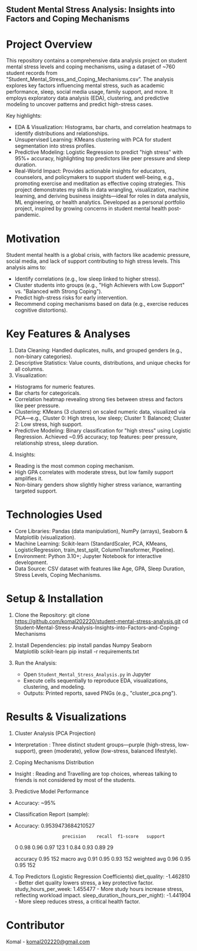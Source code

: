 ## Student Mental Stress Analysis: Insights into Factors and Coping Mechanisms

# Project Overview
This repository contains a comprehensive data analysis project on student mental stress levels and coping mechanisms, using a dataset of ~760 student records from "Student_Mental_Stress_and_Coping_Mechanisms.csv”. The analysis explores key factors influencing mental stress, such as academic performance, sleep, social media usage, family support, and more. It employs exploratory data analysis (EDA), clustering, and predictive modeling to uncover patterns and predict high-stress cases.

Key highlights:
- EDA & Visualization: Histograms, bar charts, and correlation heatmaps to identify distributions and relationships.
- Unsupervised Learning: KMeans clustering with PCA for student segmentation into stress profiles.
- Predictive Modeling: Logistic Regression to predict "high stress" with 95%+ accuracy, highlighting top predictors like peer pressure and sleep duration.
- Real-World Impact: Provides actionable insights for educators, counselors, and policymakers to support student well-being, e.g., promoting exercise and meditation as effective coping strategies.
This project demonstrates my skills in data wrangling, visualization, machine learning, and deriving business insights—ideal for roles in data analysis, ML engineering, or health analytics. Developed as a personal portfolio project, inspired by growing concerns in student mental health post-pandemic.

# Motivation
Student mental health is a global crisis, with factors like academic pressure, social media, and lack of support contributing to high stress levels. This analysis aims to:
- Identify correlations (e.g., low sleep linked to higher stress).
- Cluster students into groups (e.g., "High Achievers with Low Support" vs. "Balanced with Strong Coping").
- Predict high-stress risks for early intervention.
- Recommend coping mechanisms based on data (e.g., exercise reduces cognitive distortions).

# Key Features & Analyses
1. Data Cleaning: Handled duplicates, nulls, and grouped genders (e.g., non-binary categories).
2. Descriptive Statistics: Value counts, distributions, and unique checks for all columns.
3. Visualization:
  - Histograms for numeric features.
  - Bar charts for categoricals.
  - Correlation heatmap revealing strong ties between stress and factors like peer pressure.
  - Clustering: KMeans (3 clusters) on scaled numeric data, visualized via PCA—e.g., Cluster 0: High stress, low sleep; Cluster 1: Balanced; Cluster 2: Low stress, high support.
  - Predictive Modeling: Binary classification for "high stress" using Logistic Regression. Achieved ~0.95 accuracy; top features: peer pressure, relationship stress, sleep duration.
4. Insights: 
  - Reading is the most common coping mechanism.
  - High GPA correlates with moderate stress, but low family support amplifies it.
  - Non-binary genders show slightly higher stress variance, warranting targeted support.
 
# Technologies Used
- Core Libraries: Pandas (data manipulation), NumPy (arrays), Seaborn & Matplotlib (visualization).
- Machine Learning: Scikit-learn (StandardScaler, PCA, KMeans, LogisticRegression, train_test_split, ColumnTransformer, Pipeline).
- Environment: Python 3.10+; Jupyter Notebook for interactive development.
- Data Source: CSV dataset with features like Age, GPA, Sleep Duration, Stress Levels, Coping Mechanisms.

# Setup & Installation
1. Clone the Repository: git clone https://github.com/komal202220/student-mental-stress-analysis.git
                         cd Student-Mental-Stress-Analysis-Insights-into-Factors-and-Coping-Mechanisms

2. Install Dependencies: pip install pandas
                                     Numpy
                                     Seaborn      
                                     Matplotlib
                                     scikit-learn
   pip install -r requirements.txt
3. Run the Analysis:
   - Open `Student_Mental_Stress_Analysis.py` in Jupyter
   - Execute cells sequentially to reproduce EDA, visualizations, clustering, and modeling.
   - Outputs: Printed reports, saved PNGs (e.g., "cluster_pca.png").
  
# Results & Visualizations
1. Cluster Analysis (PCA Projection)
- Interpretation : Three distinct student groups—purple (high-stress, low-support), green (moderate), yellow (low-stress, balanced lifestyle).

2. Coping Mechanisms Distribution
- Insight : Reading and Travelling are top choices, whereas talking to friends is not considered by most of the students.

3. Predictive Model Performance
- Accuracy: ~95%
- Classification Report (sample):
- Accuracy: 0.9539473684210527
                                 
                        precision    recall  f1-score   support
  0                        0.98      0.96      0.97       123
  1                        0.84      0.93      0.89        29

  accuracy                                    0.95       152
  macro avg               0.91      0.95      0.93       152
weighted avg              0.96      0.95      0.95       152

4. Top Predictors (Logistic Regression Coefficients)
diet_quality: -1.462810 - Better diet quality lowers stress, a key protective factor.
study_hours_per_week: 1.455477 - More study hours increase stress, reflecting workload impact.
sleep_duration_(hours_per_night): -1.441904 - More sleep reduces stress, a critical health factor.

# Contributor
Komal - komal202220@gmail.com




